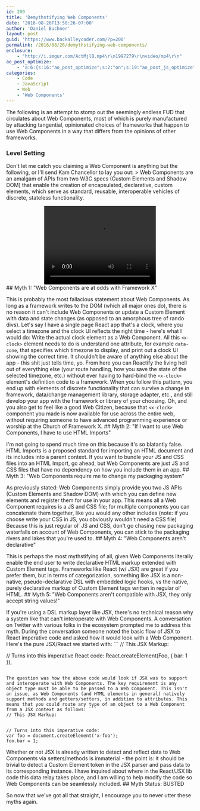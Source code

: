 ```yaml
---
id: 200
title: 'Demythstifying Web Components'
date: '2016-08-26T13:58:26-07:00'
author: 'Daniel Buchner'
layout: post
guid: 'https://www.backalleycoder.com/?p=200'
permalink: /2016/08/26/demythstifying-web-components/
enclosure:
    - "http://i.imgur.com/ActMjlB.mp4\r\n1997279\r\nvideo/mp4\r\n"
ao_post_optimize:
    - 'a:6:{s:16:"ao_post_optimize";s:2:"on";s:19:"ao_post_js_optimize";s:2:"on";s:20:"ao_post_css_optimize";s:2:"on";s:12:"ao_post_ccss";s:2:"on";s:16:"ao_post_lazyload";s:2:"on";s:15:"ao_post_preload";s:0:"";}'
categories:
    - Code
    - JavaScript
    - Web
    - 'Web Components'
---
```


The following is an attempt to stomp out the seemingly endless FUD that circulates about Web Components, most of which is purely manufactured by attacking tangential, opinionated choices of frameworks that happen to use Web Components in a way that differs from the opinions of other frameworks.

### Level Setting

Don't let me catch you claiming a Web Component is anything but the following, or I'll send Kam Chancellor to lay you out: > Web Components are an amalgam of APIs from two W3C specs (Custom Elements and Shadow DOM) that enable the creation of encapsulated, declarative, custom elements, which serve as standard, reusable, interoperable vehicles of discrete, stateless functionality.

<video controls="controls" height="150" loop="loop" src="http://i.imgur.com/ActMjlB.mp4" style="display: block; margin: 0 auto; max-width: 80%; height: 15em;" width="300"></video>## Myth 1: "Web Components are at odds with Framework X"

This is probably the most fallacious statement about Web Components. As long as a framework writes to the DOM (which all major ones do), there is no reason it can't include Web Components or update a Custom Element with data and state changes (as opposed to an amorphous tree of rando divs). Let's say I have a single page React app that's a clock, where you select a timezone and the clock UI reflects the right time - here's what I would do: Write the actual clock element as a Web Component. All this `<x-clock>` element needs to do is understand one attribute, for example `data-zone`, that specifies which timezone to display, and print out a clock UI showing the correct time. It shouldn't be aware of anything else about the app - this shit just tells time, yo. From here you can Reactify the living hell out of everything else (your route handling, how you save the state of the selected timezone, etc.) without ever having to hard-bind the `<x-clock>` element's definition code to a framework. When you follow this pattern, you end up with elements of discrete functionality that can survive a change in framework, data/change management library, storage adapter, etc., and still develop your app with the framework or library of your choosing. Oh, and you also get to feel like a good Web Citizen, because that `<x-clock>` component you made is now available for use across the entire web, without requiring someone to have advanced programming experience or worship at the Church of Framework X. ## Myth 2: "If I want to use Web Components, I have to use HTML Imports"

I'm not going to spend much time on this because it's so blatantly false. HTML Imports is a proposed standard for importing an HTML document and its includes into a parent context. If you want to bundle your JS and CSS files into an HTML Import, go ahead, but Web Components are just JS and CSS files that have no dependency on how you include them in an app. ## Myth 3: "Web Components require me to change my packaging system"

As previously stated: Web Components simply provide you two JS APIs (Custom Elements and Shadow DOM) with which you can define new elements and register them for use in your app. This means all a Web Component requires is a JS and CSS file; for multiple components you can concatenate them together, like you would any other includes (note: if you choose write your CSS in JS, you obviously wouldn't need a CSS file) Because this is just regular ol' JS and CSS, don't go chasing new packaging waterfalls on account of Web Components, you can stick to the packaging rivers and lakes that you're used to. ## Myth 4: "Web Components aren't declarative"

This is perhaps the most mythstifying of all, given Web Components literally enable the end user to write declarative HTML markup extended with Custom Element tags. Frameworks like React (w/ JSX) are great if you prefer them, but in terms of categorization, something like JSX is a non-native, pseudo-declarative DSL with embedded logic hooks, vs the native, purely declarative markup of Custom Element tags written in regular ol' HTML. ## Myth 5: "Web Components aren't compatible with JSX, they only accept string values!"

If you're using a DSL markup layer like JSX, there's no technical reason why a system like that can't interoperate with Web Components. A conversation on Twitter with various folks in the ecosystem prompted me to address this myth. During the conversation someone noted the basic flow of JSX to React imperative code and asked how it would look with a Web Component. Here's the pure JSX/React we started with: ```
// This JSX Markup:


// Turns into this imperative React code:
React.createElement(Foo, { bar: 1 }),
```

The question was how the above code would look if JSX was to support and interoperate with Web Components. The key requirement is any object type must be able to be passed to a Web Component. This isn't an issue, as Web Components (and HTML elements in general) natively support methods and getters/setters, in addition to attributes. This means that you could route any type of an object to a Web Component from a JSX context as follows: ```
// This JSX Markup:


// Turns into this imperative code:
var foo = document.createElement('x-foo');
foo.bar = 1;
```

Whether or not JSX is already written to detect and reflect data to Web Components via setters/methods is immaterial - the point is: it should be trivial to detect a Custom Element token in the JSX parser and pass data to its corresponding instance. I have inquired about where in the React/JSX lib code this data relay takes place, and I am willing to help modify the code so Web Components can be seamlessly included. ## Myth Status: BUSTED

So now that we've got all that straight, I encourage you to never utter these myths again.
